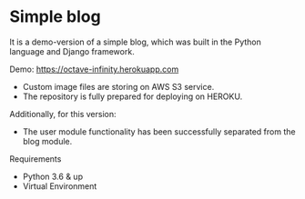 # Simple blog

It is a demo-version of a simple blog, which was built in the Python language and Django framework.

Demo: https://octave-infinity.herokuapp.com

- Custom image files are storing on AWS S3 service.
- The repository is fully prepared for deploying on HEROKU.

Additionally, for this version: 
- The user module functionality has been successfully separated from the blog module. 



Requirements
- Python 3.6 & up
- Virtual Environment

